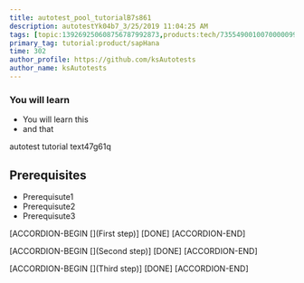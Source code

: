 ```yaml
---
title: autotest_pool_tutorialB7s861
description: autotestYk04b7_3/25/2019 11:04:25 AM
tags: [topic:139269250608756787992873,products:tech/73554900100700000996,tutorial:experience/advanced]
primary_tag: tutorial:product/sapHana
time: 302
author_profile: https://github.com/ksAutotests
author_name: ksAutotests
---
```

### You will learn
- You will learn this
- and that

autotest tutorial text47g61q

## Prerequisites
- Prerequisute1
- Prerequisute2
- Prerequisute3

[ACCORDION-BEGIN [](First step)]
[DONE]
[ACCORDION-END]

[ACCORDION-BEGIN [](Second step)]
[DONE]
[ACCORDION-END]

[ACCORDION-BEGIN [](Third step)]
[DONE]
[ACCORDION-END]


